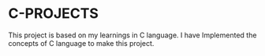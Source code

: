 # C-PROJECTS
This project is based on my learnings in C language. I have Implemented the concepts of C language to make this project.
